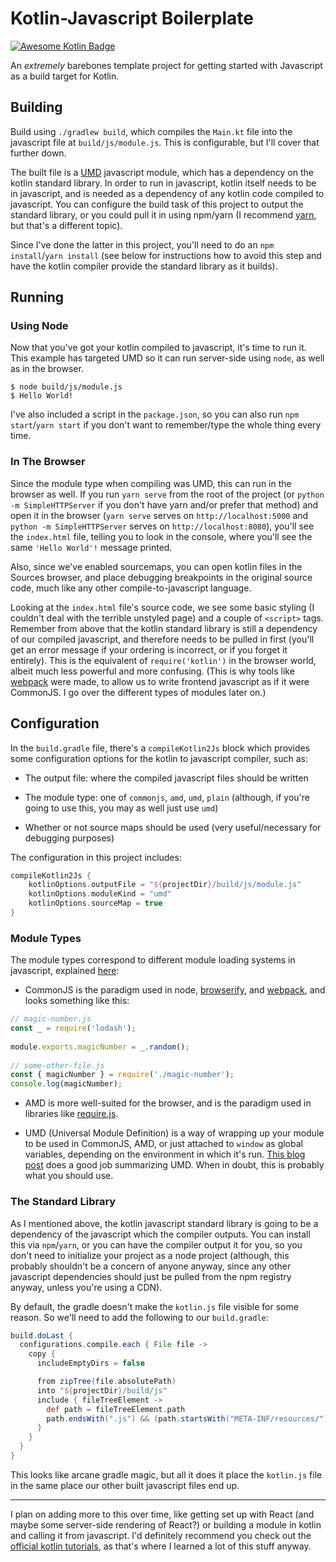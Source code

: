 # Kotlin-Javascript Boilerplate

[![Awesome Kotlin Badge](https://kotlin.link/awesome-kotlin.svg)](https://github.com/KotlinBy/awesome-kotlin)

An _extremely_ barebones template project for getting started with Javascript as a build target for Kotlin.

## Building

Build using `./gradlew build`, which compiles the `Main.kt` file into the javascript file at `build/js/module.js`.
This is configurable, but I'll cover that further down. 

The built file is a [UMD](http://dontkry.com/posts/code/browserify-and-the-universal-module-definition.html) javascript module, which has a dependency on the kotlin standard library. In order to run in
javascript, kotlin itself needs to be in javascript, and is needed as a dependency of any kotlin code compiled to 
javascript. You can configure the build task of this project to output the standard library, or you could pull 
it in using npm/yarn (I recommend [yarn](https://yarnpkg.com), but that's a different topic).

Since I've done the latter in this project, you'll need to do an `npm install`/`yarn install` (see below for 
instructions how to avoid this step and have the kotlin compiler provide the standard library as it builds).

## Running

### Using Node

Now that you've got your kotlin compiled to javascript, it's time to run it. This example has targeted UMD so it can run
server-side using `node`, as well as in the browser.

    $ node build/js/module.js
    $ Hello World!

I've also included a script in the `package.json`, so you can also run `npm start`/`yarn start` if you don't want to
remember/type the whole thing every time.

### In The Browser

Since the module type when compiling was UMD, this can run in the browser as well. If you run `yarn serve` from the root
of the project (or `python -m SimpleHTTPServer` if you don't have yarn and/or prefer that method) and open it in the browser
(`yarn serve` serves on `http://localhost:5000` and `python -m SimpleHTTPServer` serves on `http://localhost:8080`), you'll 
see the `index.html` file, telling you to look in the console, where you'll see the same `'Hello World'!` message printed.

Also, since we've enabled sourcemaps, you can open kotlin files in the Sources browser, and place debugging breakpoints in the
original source code, much like any other compile-to-javascript language.

Looking at the `index.html` file's source code, we see some basic styling (I couldn't deal with the terrible unstyled page)
and a couple of `<script>` tags. Remember from above that the kotlin standard library is still a dependency of our compiled
javascript, and therefore needs to be pulled in first (you'll get an error message if your ordering is incorrect, or if you
forget it entirely). This is the equivalent of `require('kotlin')` in the browser world, albeit much less powerful and more
confusing. (This is why tools like [webpack](https://webpack.github.io) were made, to allow us to write frontend javascript
as if it were CommonJS. I go over the different types of modules later on.)

## Configuration

In the `build.gradle` file, there's a `compileKotlin2Js` block which provides some configuration options for the kotlin
to javascript compiler, such as:

- The output file: where the compiled javascript files should be written

- The module type: one of `commonjs`, `amd`, `umd`, `plain` (although, if you're going to use this, you may as well just use `umd`)

- Whether or not source maps should be used (very useful/necessary for debugging purposes)

The configuration in this project includes:

```gradle
compileKotlin2Js {
    kotlinOptions.outputFile = "${projectDir}/build/js/module.js"
    kotlinOptions.moduleKind = "umd"
    kotlinOptions.sourceMap = true
}
```

### Module Types

The module types correspond to different module loading systems in javascript, explained [here](http://stackoverflow.com/a/16522990):

- CommonJS is the paradigm used in node, [browserify](http://browserify.org), and [webpack](https://webpack.github.io), and looks something like this:

```javascript
// magic-number.js
const _ = require('lodash');
    
module.exports.magicNumber = _.random();
    
// some-other-file.js
const { magicNumber } = require('./magic-number');
console.log(magicNumber);
```

- AMD is more well-suited for the browser, and is the paradigm used in libraries like [require.js](http://requirejs.org).

- UMD (Universal Module Definition) is a way of wrapping up your module to be used in CommonJS, AMD, or just attached to 
`window` as global variables, depending on the environment in which it's run. [This blog post](http://dontkry.com/posts/code/browserify-and-the-universal-module-definition.html)
does a good job summarizing UMD. When in doubt, this is probably what you should use.

### The Standard Library

As I mentioned above, the kotlin javascript standard library is going to be a dependency of the javascript which the compiler
outputs. You can install this via `npm`/`yarn`, or you can have the compiler output it for you, so you don't need to initialize
your project as a node project (although, this probably shouldn't be a concern of anyone anyway, since any other javascript 
dependencies should just be pulled from the npm registry anyway, unless you're using a CDN).

By default, the gradle doesn't make the `kotlin.js` file visible for some reason. So we'll need to add the following to our `build.gradle`:
```gradle
build.doLast {
  configurations.compile.each { File file ->
    copy {
      includeEmptyDirs = false

      from zipTree(file.absolutePath)
      into "${projectDir}/build/js"
      include { fileTreeElement ->
        def path = fileTreeElement.path
        path.endsWith(".js") && (path.startsWith("META-INF/resources/") || !path.startsWith("META-INF/"))
      }
    }
  }
}
```

This looks like arcane gradle magic, but all it does it place the `kotlin.js` file in the same place our other built javascript
files end up.

---

I plan on adding more to this over time, like getting set up with React (and maybe some server-side rendering of React?) or building a module in kotlin and calling it from javascript. I'd definitely recommend you check out the 
[official kotlin tutorials](https://kotlinlang.org/docs/tutorials/javascript/getting-started-gradle/getting-started-with-gradle.html), as that's where I learned a lot of this stuff anyway.
